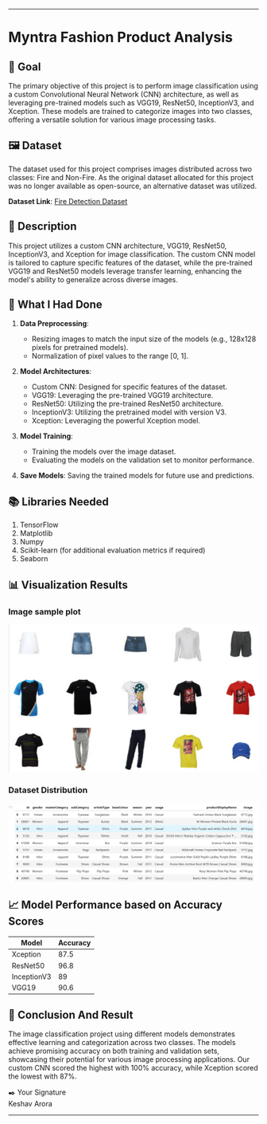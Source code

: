 
---

# Myntra Fashion Product Analysis

## 🎯 Goal

The primary objective of this project is to perform image classification using a custom Convolutional Neural Network (CNN) architecture, as well as leveraging pre-trained models such as VGG19, ResNet50, InceptionV3, and Xception. These models are trained to categorize images into two classes, offering a versatile solution for various image processing tasks.

## 🖼️ Dataset

The dataset used for this project comprises images distributed across two classes: Fire and Non-Fire. As the original dataset allocated for this project was no longer available as open-source, an alternative dataset was utilized.

**Dataset Link**: [Fire Detection Dataset]([https://www.kaggle.com/datasets/atulyakumar98/test-dataset/data](https://www.kaggle.com/datasets/paramaggarwal/fashion-product-images-small/data))

## 🧾 Description

This project utilizes a custom CNN architecture, VGG19, ResNet50, InceptionV3, and Xception for image classification. The custom CNN model is tailored to capture specific features of the dataset, while the pre-trained VGG19 and ResNet50 models leverage transfer learning, enhancing the model's ability to generalize across diverse images.

## 🧮 What I Had Done

1. **Data Preprocessing**:
   - Resizing images to match the input size of the models (e.g., 128x128 pixels for pretrained models).
   - Normalization of pixel values to the range [0, 1].

2. **Model Architectures**:
   - Custom CNN: Designed for specific features of the dataset.
   - VGG19: Leveraging the pre-trained VGG19 architecture.
   - ResNet50: Utilizing the pre-trained ResNet50 architecture.
   - InceptionV3: Utilizing the pretrained model with version V3.
   - Xception: Leveraging the powerful Xception model.

3. **Model Training**:
   - Training the models over the image dataset.
   - Evaluating the models on the validation set to monitor performance.

4. **Save Models**:
   Saving the trained models for future use and predictions.

## 📚 Libraries Needed

1. TensorFlow
2. Matplotlib
3. Numpy
4. Scikit-learn (for additional evaluation metrics if required)
5. Seaborn

## 📊 Visualization Results

### Image sample plot
![Image Distribution](Images/1.png)

### Dataset Distribution
![Prediction Example](Images/2.png)

## 📈 Model Performance based on Accuracy Scores

| Model           | Accuracy |
|-----------------|----------|
| Xception        | 87.5     |
| ResNet50        | 96.8     |
| InceptionV3     | 89       |
| VGG19           | 90.6     |

## 📢 Conclusion And Result

The image classification project using different models demonstrates effective learning and categorization across two classes. The models achieve promising accuracy on both training and validation sets, showcasing their potential for various image processing applications. Our custom CNN scored the highest with 100% accuracy, while Xception scored the lowest with 87%.

✒️ Your Signature  
Keshav Arora

--- 

